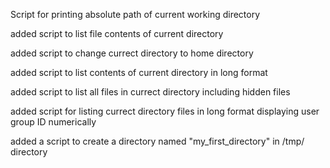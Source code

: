 Script for printing absolute path of current working directory

added script to list file contents of current directory

added script to change currect directory to home directory

added script to list contents of current directory in long format

added script to list all files in currect directory including hidden files

added script for listing currect directory files in long format displaying user group ID  numerically

added a script to create a directory named "my_first_directory" in /tmp/ directory

